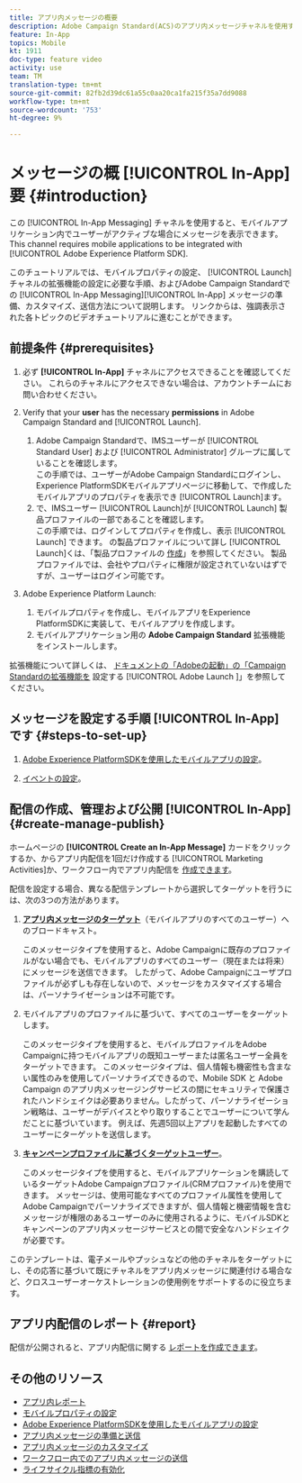 ```yaml
---
title: アプリ内メッセージの概要
description: Adobe Campaign Standard(ACS)のアプリ内メッセージチャネルを使用すると、モバイルアプリ内での顧客のリアルタイム動作に応じて、文脈で関連するアプリ内メッセージをユーザーに提示できます。
feature: In-App
topics: Mobile
kt: 1911
doc-type: feature video
activity: use
team: TM
translation-type: tm+mt
source-git-commit: 82fb2d39dc61a55c0aa20ca1fa215f35a7dd9088
workflow-type: tm+mt
source-wordcount: '753'
ht-degree: 9%

---
```



# メッセージの概 [!UICONTROL In-App] 要 {#introduction}

この [!UICONTROL In-App Messaging] チャネルを使用すると、モバイルアプリケーション内でユーザーがアクティブな場合にメッセージを表示できます。 This channel requires mobile applications to be integrated with [!UICONTROL Adobe Experience Platform SDK].

このチュートリアルでは、モバイルプロパティの設定、 [!UICONTROL Launch] チャネルの拡張機能の設定に必要な手順、およびAdobe Campaign Standardでの [!UICONTROL In-App Messaging][!UICONTROL In-App] メッセージの準備、カスタマイズ、送信方法について説明します。 リンクからは、強調表示された各トピックのビデオチュートリアルに進むことができます。

## 前提条件 {#prerequisites}

1. 必ず **[!UICONTROL In-App]** チャネルにアクセスできることを確認してください。 これらのチャネルにアクセスできない場合は、アカウントチームにお問い合わせください。
1. Verify that your **user** has the necessary **permissions** in Adobe Campaign Standard and [!UICONTROL Launch].

   1. Adobe Campaign Standardで、IMSユーザーが [!UICONTROL Standard User] および [!UICONTROL Administrator] グループに属していることを確認します。\
      この手順では、ユーザーがAdobe Campaign Standardにログインし、Experience PlatformSDKモバイルアプリページに移動して、で作成したモバイルアプリのプロパティを表示でき [!UICONTROL Launch]ます。
   1. で、IMSユーザー [!UICONTROL Launch]が [!UICONTROL Launch] 製品プロファイルの一部であることを確認します。\
      この手順では、ログインしてプロパティを作成し、表示 [!UICONTROL Launch] できます。 の製品プロファイルについて詳し [!UICONTROL Launch]くは、「製品プロファイルの [作成](https://docs.adobelaunch.com/launch-reference/administration/user-permissions#3-create-your-product-profile)」を参照してください。 製品プロファイルでは、会社やプロパティに権限が設定されていないはずですが、ユーザーはログイン可能です。

1. Adobe Experience Platform Launch:

   1. モバイルプロパティを作成し、モバイルアプリをExperience PlatformSDKに実装して、モバイルアプリを作成します。
   1. モバイルアプリケーション用の **Adobe Campaign Standard** 拡張機能をインストールします。

拡張機能について詳しくは、 [ドキュメントの「Adobeの起動」の「Campaign Standardの拡張機能を](https://aep-sdks.gitbook.io/docs/using-mobile-extensions/adobe-campaign-standard) 設定する [!UICONTROL Adobe Launch ]」を参照してください。

## メッセージを設定する手順 [!UICONTROL In-App] です {#steps-to-set-up}

1. [Adobe Experience PlatformSDKを使用したモバイルアプリの設定](/help/communication-channels/mobile/configure-mobile-apps-using-aep-sdk.md)。

1. [イベントの設定](/help/communication-channels/mobile/in-app/configure-events.md)。

## 配信の作成、管理および公開 [!UICONTROL In-App] {#create-manage-publish}

ホームページの **[!UICONTROL Create an In-App Message]** カードをクリックするか、からアプリ内配信を1回だけ作成する [!UICONTROL Marketing Activities]か、ワークフロー内でアプリ内配信を [作成できます](/help/communication-channels/mobile/in-app/in-app-activity.md)。

配信を設定する場合、異なる配信テンプレートから選択してターゲットを行うには、次の3つの方法があります。

1. [**アプリ内メッセージのターゲット&#x200B;**](/help/communication-channels/mobile/in-app/broadcast-in-app-message.md)（モバイルアプリのすべてのユーザー）へのブロードキャスト。

   このメッセージタイプを使用すると、Adobe Campaignに既存のプロファイルがない場合でも、モバイルアプリのすべてのユーザー（現在または将来）にメッセージを送信できます。 したがって、Adobe Campaignにユーザプロファイルが必ずしも存在しないので、メッセージをカスタマイズする場合は、パーソナライゼーションは不可能です。

1. モバイルアプリのプロファイルに基づいて、すべてのユーザーをターゲットします。

   このメッセージタイプを使用すると、モバイルプロファイルをAdobe Campaignに持つモバイルアプリの既知ユーザーまたは匿名ユーザー全員をターゲットできます。 このメッセージタイプは、個人情報も機密性も含まない属性のみを使用してパーソナライズできるので、Mobile SDK と Adobe Campaign のアプリ内メッセージングサービスの間にセキュリティで保護されたハンドシェイクは必要ありません。したがって、パーソナライゼーション戦略は、ユーザーがデバイスとやり取りすることでユーザーについて学んだことに基づいています。 例えば、先週5回以上アプリを起動したすべてのユーザーにターゲットを送信します。

1. [**キャンペーンプロファイルに基づくターゲットユーザー&#x200B;**](/help/communication-channels/mobile/in-app/target-users-based-on-campaign-profile.md)。

   このメッセージタイプを使用すると、モバイルアプリケーションを購読しているターゲットAdobe Campaignプロファイル(CRMプロファイル)を使用できます。 メッセージは、使用可能なすべてのプロファイル属性を使用してAdobe Campaignでパーソナライズできますが、個人情報と機密情報を含むメッセージが権限のあるユーザーのみに使用されるように、モバイルSDKとキャンペーンのアプリ内メッセージサービスとの間で安全なハンドシェイクが必要です。

このテンプレートは、電子メールやプッシュなどの他のチャネルをターゲットにし、その応答に基づいて既にチャネルをアプリ内メッセージに関連付ける場合など、クロスユーザーオーケストレーションの使用例をサポートするのに役立ちます。

## アプリ内配信のレポート {#report}

配信が公開されると、アプリ内配信に関する [レポートを作成できます](/help/communication-channels/mobile/in-app/in-app-reporting.md)。

## その他のリソース

* [アプリ内レポート](https://docs.adobe.com/content/help/en/campaign-standard/using/reporting/list-of-reports/in-app-report.html)
* [モバイルプロパティの設定](https://aep-sdks.gitbook.io/docs/getting-started/create-a-mobile-property)
* [Adobe Experience PlatformSDKを使用したモバイルアプリの設定](https://helpx.adobe.com/jp/campaign/kb/configuring-app-sdk.html)
* [アプリ内メッセージの準備と送信](https://docs.adobe.com/content/help/en/campaign-standard/using/communication-channels/in-app-messaging/preparing-and-sending-an-in-app-message.html)
* [アプリ内メッセージのカスタマイズ](https://docs.adobe.com/content/help/en/campaign-standard/using/communication-channels/in-app-messaging/customizing-an-in-app-message.html)
* [ワークフロー内でのアプリ内メッセージの送信](https://docs.adobe.com/content/help/en/campaign-standard/using/managing-processes-and-data/channel-activities/in-app-delivery.html)
* [ライフサイクル指標の有効化](https://aep-sdks.gitbook.io/docs/getting-started/initialize-the-sdk#enable-lifecycle-metrics)
